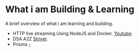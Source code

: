 # What i am Building & Learning
A brief overview of what i am learning and building.

* HTTP live streaming Using NodeJS and Docker. [Youtube](https://www.youtube.com/watch?v=6JTV4PwisoQ).
* DSA A2Z [Striver](https://takeuforward.org/strivers-a2z-dsa-course/strivers-a2z-dsa-course-sheet-2).
* Prisma [-](https://www.prisma.io/) 

